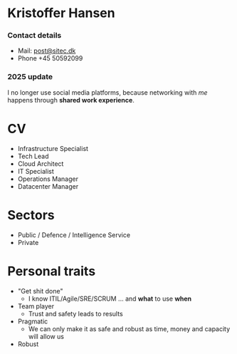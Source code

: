 # Kristoffer Hansen

### Contact details
 - Mail: post@sitec.dk
 - Phone +45 50592099

### 2025 update
I no longer use social media platforms, because networking with *me* happens through **shared work experience**.

# CV
- Infrastructure Specialist
- Tech Lead
- Cloud Architect
- IT Specialist
- Operations Manager
- Datacenter Manager

# Sectors
- Public / Defence / Intelligence Service
- Private

# Personal traits
- "Get shit done"
  - I know ITIL/Agile/SRE/SCRUM ... and **what** to use **when**
- Team player
  - Trust and safety leads to results
- Pragmatic
  - We can only make it as safe and robust as time, money and capacity will allow us
- Robust
